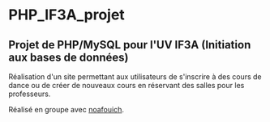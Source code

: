 # PHP_IF3A_projet
## Projet de PHP/MySQL pour l'UV IF3A (Initiation aux bases de données)

Réalisation d'un site permettant aux utilisateurs de s'inscrire à des cours de dance ou de créer de nouveaux cours en réservant des salles
pour les professeurs.


Réalisé en groupe avec [noafouich](https://github.com/noafouich).

